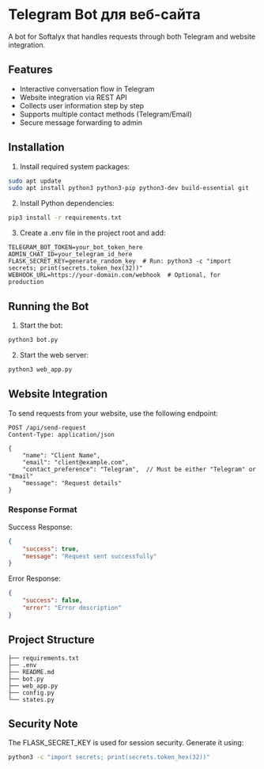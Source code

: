 # Telegram Bot для веб-сайта

A bot for Softalyx that handles requests through both Telegram and website integration.

## Features

- Interactive conversation flow in Telegram
- Website integration via REST API
- Collects user information step by step
- Supports multiple contact methods (Telegram/Email)
- Secure message forwarding to admin

## Installation

1. Install required system packages:
```bash
sudo apt update
sudo apt install python3 python3-pip python3-dev build-essential git
```

2. Install Python dependencies:
```bash
pip3 install -r requirements.txt
```

3. Create a .env file in the project root and add:
```
TELEGRAM_BOT_TOKEN=your_bot_token_here
ADMIN_CHAT_ID=your_telegram_id_here
FLASK_SECRET_KEY=generate_random_key  # Run: python3 -c "import secrets; print(secrets.token_hex(32))"
WEBHOOK_URL=https://your-domain.com/webhook  # Optional, for production
```

## Running the Bot

1. Start the bot:
```bash
python3 bot.py
```

2. Start the web server:
```bash
python3 web_app.py
```

## Website Integration

To send requests from your website, use the following endpoint:

```
POST /api/send-request
Content-Type: application/json

{
    "name": "Client Name",
    "email": "client@example.com",
    "contact_preference": "Telegram",  // Must be either "Telegram" or "Email"
    "message": "Request details"
}
```

### Response Format

Success Response:
```json
{
    "success": true,
    "message": "Request sent successfully"
}
```

Error Response:
```json
{
    "success": false,
    "error": "Error description"
}
```

## Project Structure
```
├── requirements.txt
├── .env
├── README.md
├── bot.py
├── web_app.py
├── config.py
└── states.py
```

## Security Note

The FLASK_SECRET_KEY is used for session security. Generate it using:
```bash
python3 -c "import secrets; print(secrets.token_hex(32))"
``` 